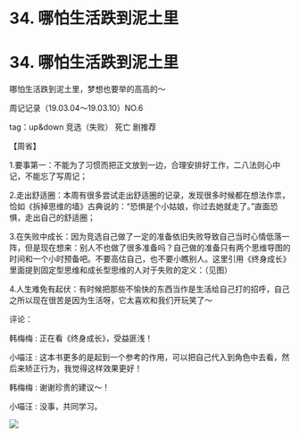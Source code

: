 # 34\. 哪怕生活跌到泥土里

# 34\. 哪怕生活跌到泥土里

哪怕生活跌到泥土里，梦想也要举的高高的～

周记记录（19.03.04～19.03.10）NO.6

tag：up&down 竞选（失败） 死亡 剧推荐

【周省】

1.要事第一：不能为了习惯而把正文放到一边，合理安排好工作，二八法则心中记，不能忘了写周记；

2.走出舒适圈：本周有很多尝试走出舒适圈的记录，发现很多时候都在想法作祟，恰如《拆掉思维的墙》古典说的：“恐惧是个小姑娘，你过去她就走了。”直面恐惧，走出自己的舒适圈；

3.在失败中成长：因为竞选自己做了一定的准备依旧失败导致自己当时心情低落一阵，但是现在想来：别人不也做了很多准备吗？自己做的准备只有两个思维导图的时间和一个小时预备吧。不要高估自己，也不要小瞧别人。这里引用《终身成长》里面提到固定型思维和成长型思维的人对于失败的定义：（见图）

4.人生难免有起伏：有时候把那些不愉快的东西当作是生活给自己打的招呼，自己之所以现在很苦是因为生活呀，它太喜欢和我们开玩笑了～

评论：

韩梅梅 : 正在看《终身成长》，受益匪浅！

小喵汪 : 这本书更多的是起到一个参考的作用，可以把自己代入到角色中去看，然后来矫正行为，我觉得这样效果更好！

韩梅梅 : 谢谢珍贵的建议～！

小喵汪 : 没事，共同学习。

![](img/FkovvcM1LS8_vd-K0Avdf3M8ew4f.png)